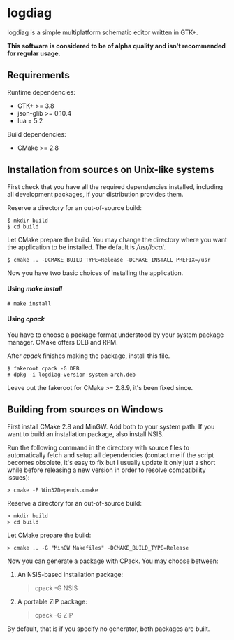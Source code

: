 # logdiag

logdiag is a simple multiplatform schematic editor written in GTK+.

__This software is considered to be of alpha quality and isn't recommended for
regular usage.__

## Requirements

Runtime dependencies:

 - GTK+ &gt;= 3.8
 - json-glib &gt;= 0.10.4
 - lua = 5.2

Build dependencies:

 - CMake &gt;= 2.8

## Installation from sources on Unix-like systems

First check that you have all the required dependencies installed, including
all development packages, if your distribution provides them.

Reserve a directory for an out-of-source build:

    $ mkdir build
    $ cd build

Let CMake prepare the build. You may change the directory where you want the
application to be installed. The default is _/usr/local_.

    $ cmake .. -DCMAKE_BUILD_TYPE=Release -DCMAKE_INSTALL_PREFIX=/usr

Now you have two basic choices of installing the application.

#### Using _make install_

    # make install

#### Using _cpack_

You have to choose a package format understood by your system package manager.
CMake offers DEB and RPM.

After _cpack_ finishes making the package, install this file.

    $ fakeroot cpack -G DEB
    # dpkg -i logdiag-version-system-arch.deb

Leave out the fakeroot for CMake >= 2.8.9, it's been fixed since.

## Building from sources on Windows

First install CMake 2.8 and MinGW. Add both to your system path. If you want to
build an installation package, also install NSIS.

Run the following command in the directory with source files to automatically
fetch and setup all dependencies (contact me if the script becomes obsolete,
it's easy to fix but I usually update it only just a short while before
releasing a new version in order to resolve compatibility issues):

    > cmake -P Win32Depends.cmake

Reserve a directory for an out-of-source build:

    > mkdir build
    > cd build

Let CMake prepare the build:

    > cmake .. -G "MinGW Makefiles" -DCMAKE_BUILD_TYPE=Release

Now you can generate a package with CPack. You may choose between:

1. An NSIS-based installation package:

    > cpack -G NSIS

2. A portable ZIP package:

    > cpack -G ZIP

By default, that is if you specify no generator, both packages are built.

